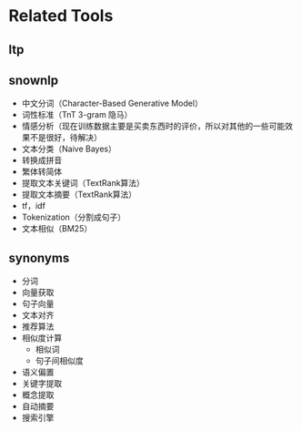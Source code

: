# Related Tools

## ltp

## snownlp

+ 中文分词（Character-Based Generative Model）
+ 词性标准（TnT 3-gram 隐马）
+ 情感分析（现在训练数据主要是买卖东西时的评价，所以对其他的一些可能效果不是很好，待解决）
+ 文本分类（Naive Bayes）
+ 转换成拼音
+ 繁体转简体
+ 提取文本关键词（TextRank算法）
+ 提取文本摘要（TextRank算法）
+ tf，idf
+ Tokenization（分割成句子）
+ 文本相似（BM25）

## synonyms

+ 分词
+ 向量获取
+ 句子向量
+ 文本对齐
+ 推荐算法
+ 相似度计算
    + 相似词
    + 句子间相似度
+ 语义偏置
+ 关键字提取
+ 概念提取
+ 自动摘要
+ 搜索引擎